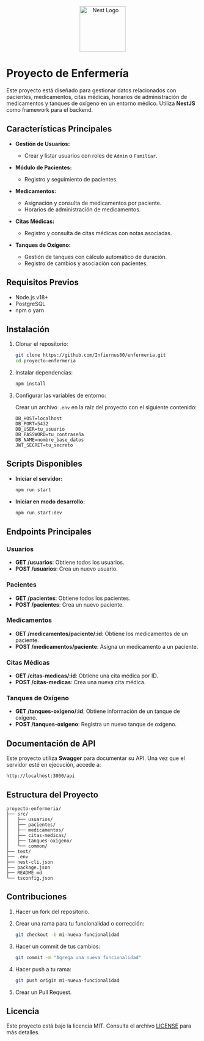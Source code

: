 <p align="center">
  <a href="http://nestjs.com/" target="blank"><img src="https://nestjs.com/img/logo-small.svg" width="120" alt="Nest Logo" /></a>
</p>

[circleci-image]: https://img.shields.io/circleci/build/github/nestjs/nest/master?token=abc123def456
[circleci-url]: https://circleci.com/gh/nestjs/nest

</p>
  <!--[![Backers on Open Collective](https://opencollective.com/nest/backers/badge.svg)](https://opencollective.com/nest#backer)
  [![Sponsors on Open Collective](https://opencollective.com/nest/sponsors/badge.svg)](https://opencollective.com/nest#sponsor)-->

# Proyecto de Enfermería

Este proyecto está diseñado para gestionar datos relacionados con pacientes, medicamentos, citas médicas, horarios de administración de medicamentos y tanques de oxígeno en un entorno médico. Utiliza **NestJS** como framework para el backend.

## Características Principales

- **Gestión de Usuarios:**

  - Crear y listar usuarios con roles de `Admin` o `Familiar`.

- **Módulo de Pacientes:**

  - Registro y seguimiento de pacientes.

- **Medicamentos:**

  - Asignación y consulta de medicamentos por paciente.
  - Horarios de administración de medicamentos.

- **Citas Médicas:**

  - Registro y consulta de citas médicas con notas asociadas.

- **Tanques de Oxígeno:**
  - Gestión de tanques con cálculo automático de duración.
  - Registro de cambios y asociación con pacientes.

## Requisitos Previos

- Node.js v18+
- PostgreSQL
- npm o yarn

## Instalación

1. Clonar el repositorio:

   ```bash
   git clone https://github.com/Infiernus80/enfermeria.git
   cd proyecto-enfermeria
   ```

2. Instalar dependencias:

   ```bash
   npm install
   ```

3. Configurar las variables de entorno:

   Crear un archivo `.env` en la raíz del proyecto con el siguiente contenido:

   ```env
   DB_HOST=localhost
   DB_PORT=5432
   DB_USER=tu_usuario
   DB_PASSWORD=tu_contraseña
   DB_NAME=nombre_base_datos
   JWT_SECRET=tu_secreto
   ```

<!-- 4. Ejecutar las migraciones de la base de datos:

   ```bash
   npm run typeorm -- migration:run
   ``` -->

## Scripts Disponibles

- **Iniciar el servidor:**

  ```bash
  npm run start
  ```

- **Iniciar en modo desarrollo:**

  ```bash
  npm run start:dev
  ```

<!-- - **Ejecutar pruebas:**

  ```bash
  npm run test
  ``` -->

<!-- - **Generar una migración:**

  ```bash
  npm run typeorm -- migration:generate src/migrations/<nombre_migracion>
  ``` -->

## Endpoints Principales

### Usuarios

- **GET /usuarios**: Obtiene todos los usuarios.
- **POST /usuarios**: Crea un nuevo usuario.

### Pacientes

- **GET /pacientes**: Obtiene todos los pacientes.
- **POST /pacientes**: Crea un nuevo paciente.

### Medicamentos

- **GET /medicamentos/paciente/:id**: Obtiene los medicamentos de un paciente.
- **POST /medicamentos/paciente**: Asigna un medicamento a un paciente.

### Citas Médicas

- **GET /citas-medicas/:id**: Obtiene una cita médica por ID.
- **POST /citas-medicas**: Crea una nueva cita médica.

### Tanques de Oxígeno

- **GET /tanques-oxigeno/:id**: Obtiene información de un tanque de oxígeno.
- **POST /tanques-oxigeno**: Registra un nuevo tanque de oxígeno.

## Documentación de API

Este proyecto utiliza **Swagger** para documentar su API. Una vez que el servidor esté en ejecución, accede a:

```
http://localhost:3000/api
```

## Estructura del Proyecto

```
proyecto-enfermeria/
├── src/
│   ├── usuarios/
│   ├── pacientes/
│   ├── medicamentos/
│   ├── citas-medicas/
│   ├── tanques-oxigeno/
│   └── common/
├── test/
├── .env
├── nest-cli.json
├── package.json
├── README.md
└── tsconfig.json
```

## Contribuciones

1. Hacer un fork del repositorio.
2. Crear una rama para tu funcionalidad o corrección:

   ```bash
   git checkout -b mi-nueva-funcionalidad
   ```

3. Hacer un commit de tus cambios:

   ```bash
   git commit -m "Agrega una nueva funcionalidad"
   ```

4. Hacer push a tu rama:

   ```bash
   git push origin mi-nueva-funcionalidad
   ```

5. Crear un Pull Request.

## Licencia

Este proyecto está bajo la licencia MIT. Consulta el archivo [LICENSE](LICENSE) para más detalles.
